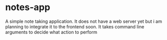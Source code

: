# notes-app
A simple note taking application. It does not have a web server yet but i am planning to integrate it to the frontend soon. It takes command line arguments to decide what action to perform
